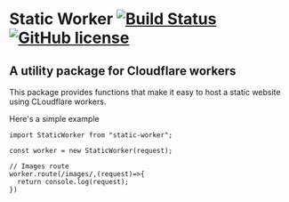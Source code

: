 # Static Worker [![Build Status](https://travis-ci.com/manatarms/static-worker.svg?branch=master)](https://travis-ci.com/manatarms/static-worker) [![GitHub license](https://img.shields.io/badge/license-MIT-blue.svg)](https://github.com/manatarms/static-worker/blob/master/LICENSE)
## A utility package for Cloudflare workers

This package provides functions that make it easy to host a static website using CLoudflare workers.

Here's a simple example
```
import StaticWorker from "static-worker";

const worker = new StaticWorker(request);

// Images route
worker.route(/images/,(request)=>{
  return console.log(request);
})


```

